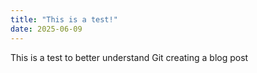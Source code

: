 ```yaml
---
title: "This is a test!"
date: 2025-06-09
---
```


This is a test to better understand Git creating a blog post
